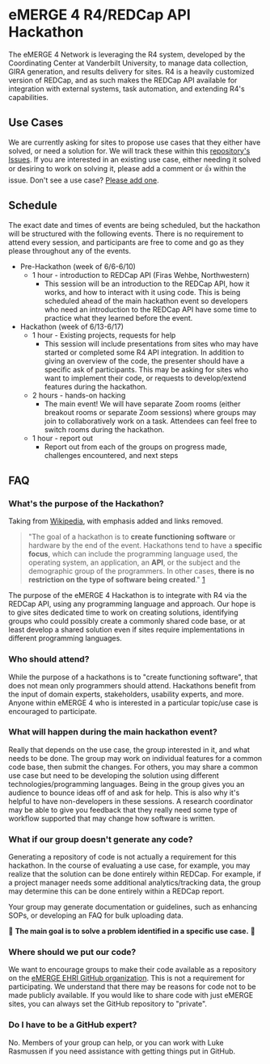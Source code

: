 # eMERGE 4 R4/REDCap API Hackathon

The eMERGE 4 Network is leveraging the R4 system, developed by the Coordinating Center at Vanderbilt University, to manage data collection, GIRA generation, and results delivery for sites.  R4 is a heavily customized version of REDCap, and as such makes the REDCap API available for  integration with external systems, task automation, and extending R4's capabilities.

## Use Cases

We are currently asking for sites to propose use cases that they either have solved, or need a solution for.  We will track these within this [repository's Issues](https://github.com/emerge-ehri/r4-hackathon/issues).  If you are interested in an existing use case, either needing it solved or desiring to work on solving it, please add a comment or 👍 within the issue.  Don't see a use case?  [Please add one](https://github.com/emerge-ehri/r4-hackathon/issues/new).

## Schedule

The exact date and times of events are being scheduled, but the hackathon will be structured with the following events.  There is no requirement to attend every session, and participants are free to come and go as they please throughout any of the events.

* Pre-Hackathon (week of 6/6-6/10)
  * 1 hour - introduction to REDCap API (Firas Wehbe, Northwestern)
    * This session will be an introduction to the REDCap API, how it works, and how to interact with it using code.  This is being scheduled ahead of the main hackathon event so developers who need an introduction to the REDCap API have some time to practice what they learned before the event.
* Hackathon (week of 6/13-6/17)
  * 1 hour - Existing projects, requests for help
    * This session will include presentations from sites who may have started or completed some R4 API integration.  In addition to giving an overview of the code, the presenter should have a specific ask of participants.  This may be asking for sites who want to implement their code, or requests to develop/extend features during the hackathon.
  * 2 hours - hands-on hacking
    * The main event!  We will have separate Zoom rooms (either breakout rooms or separate Zoom sessions) where groups may join to collaboratively work on a task.  Attendees can feel free to switch rooms during the hackathon.
  * 1 hour - report out
    * Report out from each of the groups on progress made, challenges encountered, and next steps

## FAQ

### What's the purpose of the Hackathon?

Taking from [Wikipedia](https://en.wikipedia.org/wiki/Hackathon), with emphasis added and links removed.

> "The goal of a hackathon is to **create functioning software** or hardware by the end of the event. Hackathons tend to have a **specific focus**, which can include the programming language used, the operating system, an application, an **API**, or the subject and the demographic group of the programmers. In other cases, **there is no restriction on the type of software being created**." [1](https://en.wikipedia.org/wiki/Hackathon)

The purpose of the eMERGE 4 Hackathon is to integrate with R4 via the REDCap API, using any programming language and approach.  Our hope is to give sites dedicated time to work on creating solutions, identifying groups who could possibly create a commonly shared code base, or at least develop a shared solution even if sites require implementations in different programming languages.

### Who should attend?

While the purpose of a hackathons is to "create functioning software", that does not mean only programmers should attend.  Hackathons benefit from the input of domain experts, stakeholders, usability experts, and more.  Anyone within eMERGE 4 who is interested in a particular topic/use case is encouraged to participate.

### What will happen during the main hackathon event?

Really that depends on the use case, the group interested in it, and what needs to be done.  The group may work on individual features for a common code base, then submit the changes.  For others, you may share a common use case but need to be developing the solution using different technologies/programming languages.  Being in the group gives you an audience to bounce ideas off of and ask for help.  This is also why it's helpful to have non-developers in these sessions.  A research coordinator may be able to give you feedback that they really need some type of workflow supported that may change how software is written.

### What if our group doesn't generate any code?

Generating a repository of code is not actually a requirement for this hackathon.  In the course of evaluating a use case, for example, you may realize that the solution can be done entirely within REDCap.  For example, if a project manager needs some additional analytics/tracking data, the group may determine this can be done entirely within a REDCap report.

Your group may generate documentation or guidelines, such as enhancing SOPs, or developing an FAQ for bulk uploading data.

🎯 **The main goal is to solve a problem identified in a specific use case.** 🎯

### Where should we put our code?

We want to encourage groups to make their code available as a repository on the [eMERGE EHRI GitHub organization](https://github.com/emerge-ehri).  This is not a requirement for participating.  We understand that there may be reasons for code not to be made publicly available.  If you would like to share code with just eMERGE sites, you can always set the GitHub repository to "private".

### Do I have to be a GitHub expert?

No. Members of your group can help, or you can work with Luke Rasmussen if you need assistance with getting things put in GitHub.
